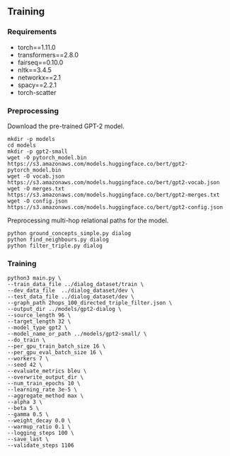 ## Training

### Requirements

- torch==1.11.0
- transformers==2.8.0
- fairseq==0.10.0
- nltk==3.4.5
- networkx==2.1
- spacy==2.2.1
- torch-scatter

### Preprocessing

Download the pre-trained GPT-2 model.

```
mkdir -p models
cd models
mkdir -p gpt2-small
wget -O pytorch_model.bin https://s3.amazonaws.com/models.huggingface.co/bert/gpt2-pytorch_model.bin
wget -O vocab.json https://s3.amazonaws.com/models.huggingface.co/bert/gpt2-vocab.json
wget -O merges.txt https://s3.amazonaws.com/models.huggingface.co/bert/gpt2-merges.txt
wget -O config.json https://s3.amazonaws.com/models.huggingface.co/bert/gpt2-config.json
```

Preprocessing multi-hop relational paths for the model.

```
python ground_concepts_simple.py dialog
python find_neighbours.py dialog
python filter_triple.py dialog
```

### Training
```
python3 main.py \
--train_data_file ../dialog_dataset/train \
--dev_data_file  ../dialog_dataset/dev \
--test_data_file ../dialog_dataset/dev \
--graph_path 2hops_100_directed_triple_filter.json \
--output_dir ../models/gpt2-dialog \
--source_length 96 \
--target_length 32 \
--model_type gpt2 \
--model_name_or_path ../models/gpt2-small/ \
--do_train \
--per_gpu_train_batch_size 16 \
--per_gpu_eval_batch_size 16 \
--workers 7 \
--seed 42 \
--evaluate_metrics bleu \
--overwrite_output_dir \
--num_train_epochs 10 \
--learning_rate 3e-5 \
--aggregate_method max \
--alpha 3 \
--beta 5 \
--gamma 0.5 \
--weight_decay 0.0 \
--warmup_ratio 0.1 \
--logging_steps 100 \
--save_last \
--validate_steps 1106
```
